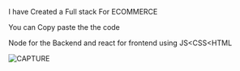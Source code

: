 I have Created a Full stack For ECOMMERCE


You can Copy paste the the code


Node for the Backend and react for frontend using JS<CSS<HTML

![CAPTURE](https://github.com/user-attachments/assets/ee23355a-0568-41de-b054-0f6f4b967165)
